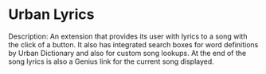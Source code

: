  # Urban Lyrics
 
 Description: An extension that provides its user with lyrics to a song with the click of a button. It also has integrated search boxes for word definitions by Urban Dictionary and also for custom song lookups. At the end of the song lyrics is also a Genius link for the current song displayed. 
